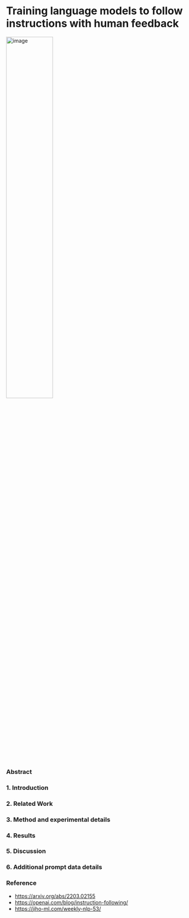 # Training language models to follow instructions with human feedback

<img width="50%" alt="image" src="https://user-images.githubusercontent.com/41967014/162139500-c57abca1-678a-47fc-aedd-5286d6e7fe3e.png">

### Abstract

### 1. Introduction

### 2. Related Work

### 3. Method and experimental details

### 4. Results

### 5. Discussion

### 6. Additional prompt data details


### Reference
- https://arxiv.org/abs/2203.02155
- https://openai.com/blog/instruction-following/
- https://jiho-ml.com/weekly-nlp-53/

